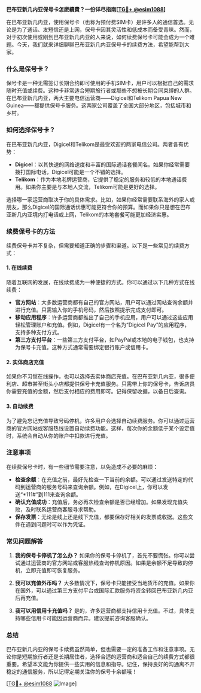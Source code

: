 **巴布亚新几内亚保号卡怎麽續費？一份详尽指南[[TG💪+ @esim1088](https://t.me/s/esim1088)]**

在巴布亚新几内亚，使用保号卡（也称为预付费SIM卡）是许多人的通信首选。无论是为了通话、发短信还是上网，保号卡因其灵活性和低成本而备受青睐。然而，对于初次使用或刚到巴布亚新几内亚的人来说，如何续费保号卡可能会成为一个难题。今天，我们就来详细聊聊巴布亚新几内亚保号卡的续费方法，希望能帮到大家。

### 什么是保号卡？

保号卡是一种无需签订长期合约即可使用的手机SIM卡，用户可以根据自己的需求随时充值或续费。这种卡非常适合短期旅行者或那些不想被长期合同束缚的人群。在巴布亚新几内亚，两大主要电信运营商——Digicel和Telikom Papua New Guinea——都提供保号卡服务。这两家公司覆盖了全国大部分地区，包括城市和乡村。

### 如何选择保号卡？

在巴布亚新几内亚，Digicel和Telikom是最受欢迎的两家电信公司。两者各有优势：

- **Digicel**：以其快速的网络速度和丰富的国际通话套餐闻名。如果你经常需要拨打国际电话，Digicel可能是一个不错的选择。
- **Telikom**：作为本地老牌运营商，它提供了稳定的服务和较低的本地通话费用。如果你主要是与本地人交流，Telikom可能是更好的选择。

选择哪一家运营商取决于你的具体需求。比如，如果你经常需要联系海外的家人或朋友，那么Digicel的国际通话优惠可能更符合你的预算。而如果你只是想在巴布亚新几内亚境内打电话或上网，Telikom的本地套餐可能更加经济实惠。

### 续费保号卡的方法

续费保号卡并不复杂，但需要知道正确的步骤和渠道。以下是一些常见的续费方式：

#### 1. 在线续费

随着互联网的发展，在线续费成为一种便捷的方式。你可以通过以下几种方式在线续费：

- **官方网站**：大多数运营商都有自己的官方网站，用户可以通过网站查询余额并进行充值。只需输入你的手机号码，然后按照提示完成支付即可。
- **移动应用程序**：许多运营商都推出了自己的手机应用，用户可以通过这些应用轻松管理账户和充值。例如，Digicel有一个名为“Digicel Pay”的应用程序，支持多种支付方式。
- **第三方支付平台**：一些第三方支付平台，如PayPal或本地的电子钱包，也支持为保号卡充值。这种方式通常需要绑定银行账户或信用卡。

#### 2. 实体商店充值

如果你不习惯在线操作，也可以选择去实体商店充值。在巴布亚新几内亚，很多便利店、超市甚至街头小店都提供保号卡充值服务。只需带上你的保号卡，告诉店员你需要充值的金额，然后支付相应的费用即可。记得保留收据，以备日后查询。

#### 3. 自动续费

为了避免忘记充值导致号码停机，许多用户会选择自动续费服务。你可以通过运营商的官方网站或客服热线设置自动续费功能。这样，每次你的余额低于某个设定值时，系统会自动从你的账户中扣款进行充值。

### 注意事项

在续费保号卡时，有一些细节需要注意，以免造成不必要的麻烦：

- **检查余额**：在充值之前，最好先检查一下当前的余额。可以通过发送特定的代码到运营商的服务号码来查询余额。例如，在Digicel上，你可以发送“*111#”到111来查询余额。
- **确认充值成功**：充值后，务必再次检查余额是否已经增加。如果发现充值失败，及时联系运营商客服寻求帮助。
- **保存发票**：无论是线上还是线下充值，都要保存好相关的发票或收据。这些文件在遇到问题时可以作为凭证。

### 常见问题解答

1. **我的保号卡停机了怎么办？**
   如果你的保号卡停机了，首先不要慌张。你可以尝试通过运营商的官方网站或客服热线查询停机原因。如果是余额不足导致的停机，立即充值即可恢复服务。

2. **我可以充值外币吗？**
   大多数情况下，保号卡只能接受当地货币的充值。如果你在国外，可以通过第三方支付平台或国际汇款服务将资金转回巴布亚新几内亚后再充值。

3. **我可以用信用卡充值吗？**
   是的，许多运营商都支持信用卡充值。不过，具体支持哪些信用卡可能因运营商而异。建议提前咨询客服确认。

### 总结

巴布亚新几内亚的保号卡续费虽然简单，但也需要一定的准备工作和注意事项。无论你是短期旅行者还是长期居住者，选择合适的运营商和适合自己的续费方式都很重要。希望本文能为你提供一些实用的信息和指导。记住，保持良好的沟通离不开稳定的通信服务，所以记得定期关注你的保号卡余额哦！

[[TG💪+ @esim1088](https://t.me/s/esim1088) ![Image](https://i.postimg.cc/4NQfJmqS/Snipaste-2025-05-13-00-14-12.png)]